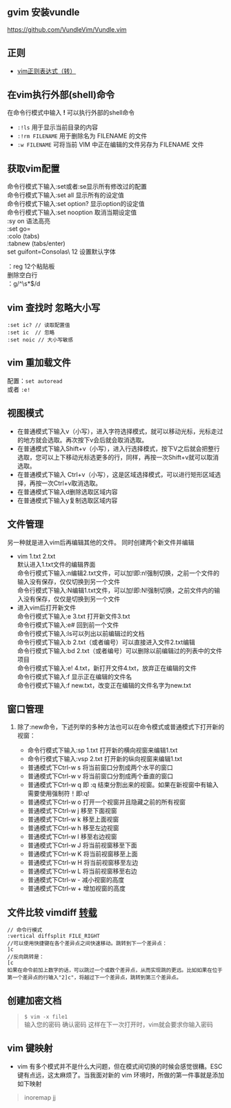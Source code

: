 ## gvim 安装vundle
https://github.com/VundleVim/Vundle.vim

## 正则
- [vim正则表达式（转）](http://www.cnblogs.com/PegasusWang/p/3153300.html)

## 在vim执行外部(shell)命令

在命令行模式中输入 **!** 可以执行外部的shell命令

* `:!ls` 用于显示当前目录的内容
* `:!rm FILENAME` 用于删除名为 FILENAME 的文件
* `:w FILENAME` 可将当前 VIM 中正在编辑的文件另存为 FILENAME 文件

## 获取vim配置

命令行模式下输入:set或者:se显示所有修改过的配置  
命令行模式下输入:set all 显示所有的设定值  
命令行模式下输入:set option? 显示option的设定值  
命令行模式下输入:set nooption 取消当期设定值  
:sy on 语法高亮  
:set go=  
:colo (tabs)  
:tabnew (tabs/enter)  
set guifont=Consolas\ 12 设置默认字体  

：reg 12个粘贴板  
删除空白行  
：g/^\s*$/d
## vim 查找时 忽略大小写
```shell
:set ic? // 读取配置值
:set ic  // 忽略
:set noic // 大小写敏感
```
## vim 重加载文件
配置：`set autoread`  
或者  `:e!`
## 视图模式
* 在普通模式下输入v（小写），进入字符选择模式，就可以移动光标，光标走过的地方就会选取。再次按下v会后就会取消选取。
* 在普通模式下输入Shift+v（小写），进入行选择模式，按下V之后就会把整行选取，您可以上下移动光标选更多的行，同样，再按一次Shift+v就可以取消选取。
* 在普通模式下输入 Ctrl+v（小写），这是区域选择模式，可以进行矩形区域选择，再按一次Ctrl+v取消选取。
* 在普通模式下输入d删除选取区域内容
* 在普通模式下输入y复制选取区域内容

## 文件管理
另一种就是进入vim后再编辑其他的文件。 同时创建两个新文件并编辑

* vim 1.txt 2.txt  
默认进入1.txt文件的编辑界面  
命令行模式下输入:n编辑2.txt文件，可以加!即:n!强制切换，之前一个文件的输入没有保存，仅仅切换到另一个文件  
命令行模式下输入:N编辑1.txt文件，可以加!即:N!强制切换，之前文件内的输入没有保存，仅仅是切换到另一个文件  
* 进入vim后打开新文件  
命令行模式下输入:e 3.txt 打开新文件3.txt  
命令行模式下输入:e# 回到前一个文件  
命令行模式下输入:ls可以列出以前编辑过的文档  
命令行模式下输入:b 2.txt（或者编号）可以直接进入文件2.txt编辑  
命令行模式下输入:bd 2.txt（或者编号）可以删除以前编辑过的列表中的文件项目  
命令行模式下输入:e! 4.txt，新打开文件4.txt，放弃正在编辑的文件  
命令行模式下输入:f 显示正在编辑的文件名  
命令行模式下输入:f new.txt，改变正在编辑的文件名字为new.txt  
## 窗口管理  
1. 除了:new命令，下述列举的多种方法也可以在命令模式或普通模式下打开新的视窗：

	* 命令行模式下输入:sp 1.txt 打开新的横向视窗来编辑1.txt
	* 命令行模式下输入:vsp 2.txt 打开新的纵向视窗来编辑1.txt
	* 普通模式下Ctrl-w s 将当前窗口分割成两个水平的窗口
	* 普通模式下Ctrl-w v 将当前窗口分割成两个垂直的窗口
	* 普通模式下Ctrl-w q 即 :q 结束分割出来的视窗。如果在新视窗中有输入需要使用强制符！即:q!
	* 普通模式下Ctrl-w o 打开一个视窗并且隐藏之前的所有视窗
	* 普通模式下Ctrl-w j 移至下面视窗
	* 普通模式下Ctrl-w k 移至上面视窗
	* 普通模式下Ctrl-w h 移至左边视窗
	* 普通模式下Ctrl-w l 移至右边视窗
	* 普通模式下Ctrl-w J 将当前视窗移至下面
	* 普通模式下Ctrl-w K 将当前视窗移至上面
	* 普通模式下Ctrl-w H 将当前视窗移至左边
	* 普通模式下Ctrl-w L 将当前视窗移至右边
	* 普通模式下Ctrl-w - 减小视窗的高度
	* 普通模式下Ctrl-w + 增加视窗的高度
## 文件比较 vimdiff [转载](http://www.cnblogs.com/MuyouSome/archive/2013/04/28/3049661.html)
```shell
// 命令行模式
:vertical diffsplit FILE_RIGHT
//可以使用快捷键在各个差异点之间快速移动。跳转到下一个差异点：
]c
//反向跳转是：
[c
如果在命令前加上数字的话，可以跳过一个或数个差异点，从而实现跳的更远。比如如果在位于第一个差异点的行输入"2]c"，将越过下一个差异点，跳转到第三个差异点。
```




## 创建加密文档

>`$ vim -x file1`  
输入您的密码 确认密码 这样在下一次打开时，vim就会要求你输入密码

## vim 键映射
* vim 有多个模式并不是什么大问题，但在模式间切换的时候会感觉很糟。ESC 键有点远，这太麻烦了。当我面对新的 vim 环境时，所做的第一件事就是添加如下映射
> inoremap jj <ESC>
